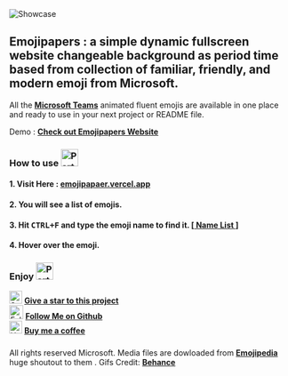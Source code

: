 <image src='screenshoot/showcase.gif' alt='Showcase' />

## Emojipapers : a simple dynamic fullscreen website changeable background as period time based from collection of familiar, friendly, and modern emoji from Microsoft.

All the **[Microsoft Teams](https://www.microsoft.com/en-us/microsoft-teams)** animated fluent emojis are available in one place and ready to use in your next project or README file.

Demo : **[Check out Emojipapers Website](https://emojipapers.vercel.app/)**

### How to use  <img class=" lazyloaded" src="https://github.com/rasvanjaya21/emojipapers/blob/master/Emojis/Activities/Party%20Popper.png?raw=true" alt="Party Popper" title="Party Popper" width="31" height="31">

#### 1. Visit Here : **[emojipapaer.vercel.app](https://emojipapers.vercel.app/)**
#### 2. You will see a list of emojis.
#### 3. Hit <kbd>CTRL+F</kbd> and type the emoji name to find it. [**[ Name List ](https://support.microsoft.com/en-us/office/view-all-available-emojis-b9c2ccda-9ad9-4dbb-a25d-bbcebf6311ae)**]
#### 4. Hover over the emoji.

### Enjoy <img class=" lazyloaded" src="https://github.com/rasvanjaya21/emojipapers/blob/master/Emojis/Activities/Party%20Popper.png?raw=true" alt="Party Popper" title="Party Popper" width="31" height="31">

<img src="https://raw.githubusercontent.com/rasvanjaya21/emojipapers/master/Emojis/Travel%20and%20places/Star.png" alt="Star" width="23" height="23" /> **[Give a star to this project](https://github.com/rasvanjaya21/emojipapers)**<br/>
<img src="https://raw.githubusercontent.com/rasvanjaya21/emojipapers/master/Emojis/Hand%20gestures/Folded%20Hands%20Light%20Skin%20Tone.png" alt="Folded Hands Light Skin Tone" width="25" height="25" /> **[Follow Me on Github](https://github.com/rasvanjaya21)**<br/>
<img src="https://raw.githubusercontent.com/rasvanjaya21/emojipapers/master/Emojis/Food/Hot%20Beverage.png" alt="Hot Beverage" width="23" height="23" /> **[Buy me a coffee](https://ko-fi.com/rasvanjaya21)**

###

All rights reserved Microsoft. Media files are dowloaded from **[Emojipedia](https://emojipedia.org/)** huge shoutout to them . Gifs Credit: **[Behance](https://www.behance.net/gallery/125956251/Microsoft-Emojis)**